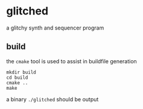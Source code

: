 
# glitched

a glitchy synth and sequencer program

## build

the `cmake` tool is used to assist in buildfile generation

```
mkdir build
cd build
cmake ..
make
```

a binary `./glitched` should be output

